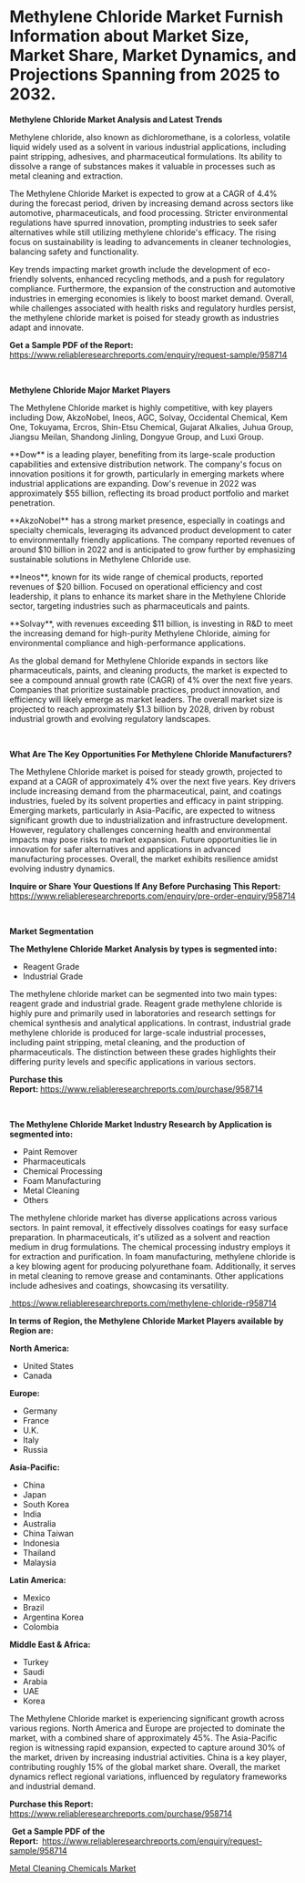 <p><h1>Methylene Chloride Market Furnish Information about Market Size, Market Share, Market Dynamics, and Projections Spanning from 2025 to 2032.</h1></p><p><strong>Methylene Chloride Market Analysis and Latest Trends</strong></p>
<p><p>Methylene chloride, also known as dichloromethane, is a colorless, volatile liquid widely used as a solvent in various industrial applications, including paint stripping, adhesives, and pharmaceutical formulations. Its ability to dissolve a range of substances makes it valuable in processes such as metal cleaning and extraction.</p><p>The Methylene Chloride Market is expected to grow at a CAGR of 4.4% during the forecast period, driven by increasing demand across sectors like automotive, pharmaceuticals, and food processing. Stricter environmental regulations have spurred innovation, prompting industries to seek safer alternatives while still utilizing methylene chloride's efficacy. The rising focus on sustainability is leading to advancements in cleaner technologies, balancing safety and functionality. </p><p>Key trends impacting market growth include the development of eco-friendly solvents, enhanced recycling methods, and a push for regulatory compliance. Furthermore, the expansion of the construction and automotive industries in emerging economies is likely to boost market demand. Overall, while challenges associated with health risks and regulatory hurdles persist, the methylene chloride market is poised for steady growth as industries adapt and innovate.</p></p>
<p><strong>Get a Sample PDF of the Report:&nbsp;</strong> <a href="https://www.reliableresearchreports.com/enquiry/request-sample/958714?utm_campaign=2205&utm_medium=2&utm_source=Github&utm_content=ia&utm_term=31012025&utm_id=methylene-chloride">https://www.reliableresearchreports.com/enquiry/request-sample/958714</a></p>
<p>&nbsp;</p>
<p><strong>Methylene Chloride Major Market Players</strong></p>
<p><p>The Methylene Chloride market is highly competitive, with key players including Dow, AkzoNobel, Ineos, AGC, Solvay, Occidental Chemical, Kem One, Tokuyama, Ercros, Shin-Etsu Chemical, Gujarat Alkalies, Juhua Group, Jiangsu Meilan, Shandong Jinling, Dongyue Group, and Luxi Group.</p><p>**Dow** is a leading player, benefiting from its large-scale production capabilities and extensive distribution network. The company's focus on innovation positions it for growth, particularly in emerging markets where industrial applications are expanding. Dow's revenue in 2022 was approximately $55 billion, reflecting its broad product portfolio and market penetration.</p><p>**AkzoNobel** has a strong market presence, especially in coatings and specialty chemicals, leveraging its advanced product development to cater to environmentally friendly applications. The company reported revenues of around $10 billion in 2022 and is anticipated to grow further by emphasizing sustainable solutions in Methylene Chloride use.</p><p>**Ineos**, known for its wide range of chemical products, reported revenues of $20 billion. Focused on operational efficiency and cost leadership, it plans to enhance its market share in the Methylene Chloride sector, targeting industries such as pharmaceuticals and paints.</p><p>**Solvay**, with revenues exceeding $11 billion, is investing in R&D to meet the increasing demand for high-purity Methylene Chloride, aiming for environmental compliance and high-performance applications. </p><p>As the global demand for Methylene Chloride expands in sectors like pharmaceuticals, paints, and cleaning products, the market is expected to see a compound annual growth rate (CAGR) of 4% over the next five years. Companies that prioritize sustainable practices, product innovation, and efficiency will likely emerge as market leaders. The overall market size is projected to reach approximately $1.3 billion by 2028, driven by robust industrial growth and evolving regulatory landscapes.</p></p>
<p>&nbsp;</p>
<p><strong>What Are The Key Opportunities For Methylene Chloride Manufacturers?</strong></p>
<p><p>The Methylene Chloride market is poised for steady growth, projected to expand at a CAGR of approximately 4% over the next five years. Key drivers include increasing demand from the pharmaceutical, paint, and coatings industries, fueled by its solvent properties and efficacy in paint stripping. Emerging markets, particularly in Asia-Pacific, are expected to witness significant growth due to industrialization and infrastructure development. However, regulatory challenges concerning health and environmental impacts may pose risks to market expansion. Future opportunities lie in innovation for safer alternatives and applications in advanced manufacturing processes. Overall, the market exhibits resilience amidst evolving industry dynamics.</p></p>
<p><strong>Inquire or Share Your Questions If Any Before Purchasing This Report:</strong> <a href="https://www.reliableresearchreports.com/enquiry/pre-order-enquiry/958714?utm_campaign=2205&utm_medium=2&utm_source=Github&utm_content=ia&utm_term=31012025&utm_id=methylene-chloride">https://www.reliableresearchreports.com/enquiry/pre-order-enquiry/958714</a></p>
<p>&nbsp;</p>
<p><strong>Market Segmentation</strong></p>
<p><strong>The Methylene Chloride Market Analysis by types is segmented into:</strong></p>
<p><ul><li>Reagent Grade</li><li>Industrial Grade</li></ul></p>
<p><p>The methylene chloride market can be segmented into two main types: reagent grade and industrial grade. Reagent grade methylene chloride is highly pure and primarily used in laboratories and research settings for chemical synthesis and analytical applications. In contrast, industrial grade methylene chloride is produced for large-scale industrial processes, including paint stripping, metal cleaning, and the production of pharmaceuticals. The distinction between these grades highlights their differing purity levels and specific applications in various sectors.</p></p>
<p><strong>Purchase this Report:&nbsp;</strong><a href="https://www.reliableresearchreports.com/purchase/958714?utm_campaign=2205&utm_medium=2&utm_source=Github&utm_content=ia&utm_term=31012025&utm_id=methylene-chloride">https://www.reliableresearchreports.com/purchase/958714</a></p>
<p>&nbsp;</p>
<p><strong>The Methylene Chloride Market Industry Research by Application is segmented into:</strong></p>
<p><ul><li>Paint Remover</li><li>Pharmaceuticals</li><li>Chemical Processing</li><li>Foam Manufacturing</li><li>Metal Cleaning</li><li>Others</li></ul></p>
<p><p>The methylene chloride market has diverse applications across various sectors. In paint removal, it effectively dissolves coatings for easy surface preparation. In pharmaceuticals, it's utilized as a solvent and reaction medium in drug formulations. The chemical processing industry employs it for extraction and purification. In foam manufacturing, methylene chloride is a key blowing agent for producing polyurethane foam. Additionally, it serves in metal cleaning to remove grease and contaminants. Other applications include adhesives and coatings, showcasing its versatility.</p></p>
<p><a href="https://www.reliableresearchreports.com/methylene-chloride-r958714?utm_campaign=2205&utm_medium=2&utm_source=Github&utm_content=ia&utm_term=31012025&utm_id=methylene-chloride">&nbsp;https://www.reliableresearchreports.com/methylene-chloride-r958714</a></p>
<p><strong>In terms of Region, the Methylene Chloride Market Players available by Region are:</strong></p>
<p>
    <p> <strong> North America: </strong>
        <ul>
            <li>United States</li>
            <li>Canada</li>
        </ul>
        </p> 
    <p> <strong> Europe: </strong>
        <ul>
            <li>Germany</li>
            <li>France</li>
            <li>U.K.</li>
            <li>Italy</li>
            <li>Russia</li>
        </ul>
        </p> 
    <p> <strong> Asia-Pacific: </strong>
        <ul>
            <li>China</li>
            <li>Japan</li>
            <li>South Korea</li>
            <li>India</li>
            <li>Australia</li>
            <li>China Taiwan</li>
            <li>Indonesia</li>
            <li>Thailand</li>
            <li>Malaysia</li>
        </ul>
        </p> 
    <p> <strong> Latin America: </strong>
        <ul>
            <li>Mexico</li>
            <li>Brazil</li>
            <li>Argentina Korea</li>
            <li>Colombia</li>
        </ul>
        </p> 
    <p> <strong> Middle East & Africa: </strong>
        <ul>
            <li>Turkey</li>
            <li>Saudi</li>
            <li>Arabia</li>
            <li>UAE</li>
            <li>Korea</li>
        </ul>
    </p>
    </p>
<p><p>The Methylene Chloride market is experiencing significant growth across various regions. North America and Europe are projected to dominate the market, with a combined share of approximately 45%. The Asia-Pacific region is witnessing rapid expansion, expected to capture around 30% of the market, driven by increasing industrial activities. China is a key player, contributing roughly 15% of the global market share. Overall, the market dynamics reflect regional variations, influenced by regulatory frameworks and industrial demand.</p></p>
<p><strong>Purchase this Report: </strong><a href="https://www.reliableresearchreports.com/purchase/958714?utm_campaign=2205&utm_medium=2&utm_source=Github&utm_content=ia&utm_term=31012025&utm_id=methylene-chloride">https://www.reliableresearchreports.com/purchase/958714</a></p>
<p>&nbsp;<strong>Get a Sample PDF of the Report:&nbsp;&nbsp;</strong><a href="https://www.reliableresearchreports.com/enquiry/request-sample/958714?utm_campaign=2205&utm_medium=2&utm_source=Github&utm_content=ia&utm_term=31012025&utm_id=methylene-chloride">https://www.reliableresearchreports.com/enquiry/request-sample/958714</a></p>
<p><strong></strong></p>
<p><p><a href="https://github.com/SanjidaKhan901/Market-Research-Report-List-1/blob/main/metal-cleaning-chemicals-market.md?utm_campaign=2205&utm_medium=2&utm_source=Github&utm_content=ia&utm_term=31012025&utm_id=methylene-chloride">Metal Cleaning Chemicals Market</a></p></p>